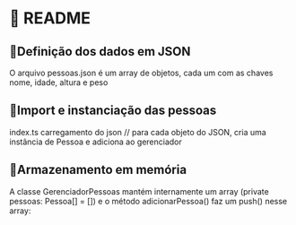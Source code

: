 # 📕 README
## 📗Definição dos dados em JSON

 O arquivo pessoas.json é um array de objetos, cada um com as chaves nome, idade, altura e peso

## 📗Import e instanciação das pessoas
index.ts
carregamento do json
// para cada objeto do JSON, cria uma instância de Pessoa e adiciona ao gerenciador

## 📗Armazenamento em memória
A classe GerenciadorPessoas mantém internamente um array (private pessoas: Pessoa[] = []) e o método adicionarPessoa()  faz um push() nesse array:
